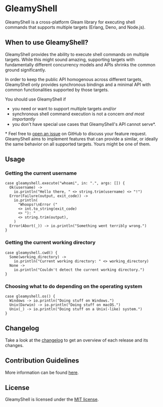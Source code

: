 # GleamyShell

GleamyShell is a cross-platform Gleam library for executing shell commands that supports multiple targets (Erlang, Deno,
and Node.js).

## When to use GleamyShell?

GleamyShell provides the ability to execute shell commands on multiple targets. While this might sound amazing,
supporting targets with fundamentally different concurrency models and APIs shrinks the common ground significantly.

In order to keep the public API homogenous across different targets, GleamyShell only provides synchronous bindings and
a minimal API with common functionalities supported by those targets.

You should use GleamyShell if

-   you need or want to support multiple targets _and/or_
-   synchronous shell command execution is not a concern _and most importantly_
-   you don't have special use cases that GleamyShell's API cannot serve\*.

\* Feel free to [open an issue](https://github.com/patrik-kuehl/gleamyshell/issues) on GitHub to discuss your feature
request. GleamyShell aims to implement features that can provide a similar, or ideally the same behavior on all
supported targets. Yours might be one of them.

## Usage

### Getting the current username

```gleam
case gleamyshell.execute("whoami", in: ".", args: []) {
  Ok(username) ->
    io.println("Hello there, " <> string.trim(username) <> "!")
  Error(Failure(output, exit_code)) ->
    io.println(
      "Whoops!\nError ("
      <> int.to_string(exit_code)
      <> "): "
      <> string.trim(output),
    )
  Error(Abort(_)) -> io.println("Something went terribly wrong.")
}
```

### Getting the current working directory

```gleam
case gleamyshell.cwd() {
  Some(working_directory) ->
    io.println("Current working directory: " <> working_directory)
  None ->
    io.println("Couldn't detect the current working directory.")
}
```

### Choosing what to do depending on the operating system

```gleam
case gleamyshell.os() {
  Windows -> io.println("Doing stuff on Windows.")
  Unix(Darwin) -> io.println("Doing stuff on macOS.")
  Unix(_) -> io.println("Doing stuff on a Unix(-like) system.")
}
```

## Changelog

Take a look at the [changelog](https://github.com/patrik-kuehl/gleamyshell/blob/main/CHANGELOG.md) to get an overview of
each release and its changes.

## Contribution Guidelines

More information can be found [here](https://github.com/patrik-kuehl/gleamyshell/blob/main/CONTRIBUTING.md).

## License

GleamyShell is licensed under the [MIT license](https://github.com/patrik-kuehl/gleamyshell/blob/main/LICENSE.md).
